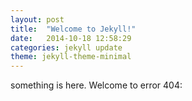 ```yaml
---
layout: post
title:  "Welcome to Jekyll!"
date:   2014-10-18 12:58:29
categories: jekyll update
theme: jekyll-theme-minimal
---
```


something is here.
Welcome to error 404:
